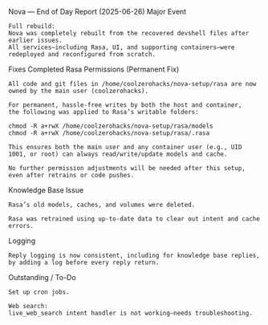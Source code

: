Nova — End of Day Report (2025-06-26)
Major Event

    Full rebuild:
    Nova was completely rebuilt from the recovered devshell files after earlier issues.
    All services—including Rasa, UI, and supporting containers—were redeployed and reconfigured from scratch.

Fixes Completed
Rasa Permissions (Permanent Fix)

    All code and git files in /home/coolzerohacks/nova-setup/rasa are now owned by the main user (coolzerohacks).

    For permanent, hassle-free writes by both the host and container,
    the following was applied to Rasa’s writable folders:

    chmod -R a+rwX /home/coolzerohacks/nova-setup/rasa/models
    chmod -R a+rwX /home/coolzerohacks/nova-setup/rasa/.rasa

    This ensures both the main user and any container user (e.g., UID 1001, or root) can always read/write/update models and cache.

    No further permission adjustments will be needed after this setup, even after retrains or code pushes.

Knowledge Base Issue

    Rasa’s old models, caches, and volumes were deleted.

    Rasa was retrained using up-to-date data to clear out intent and cache errors.

Logging

    Reply logging is now consistent, including for knowledge base replies, by adding a log before every reply return.

Outstanding / To-Do

    Set up cron jobs.

    Web search:
    live_web_search intent handler is not working—needs troubleshooting.
